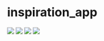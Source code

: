 # inspiration_app
<img src="[assets/screenshots/wallet.png](https://assets.digitalocean.com/articles/alligator/boo.svg](https://github.com/Moazosama2004/inspiration-app/blob/main/assets/screenshot/one.png)" />
<img src="[assets/screenshots/wallet.png](https://assets.digitalocean.com/articles/alligator/boo.svg](https://github.com/Moazosama2004/inspiration-app/blob/main/assets/screenshot/two.png)" />
<img src="assets/screenshots/one.png" />
<img src="assets/screenshots/two.png" />
